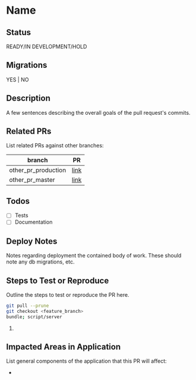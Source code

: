 # Name

## Status

READY/IN DEVELOPMENT/HOLD

## Migrations

YES | NO

## Description

A few sentences describing the overall goals of the pull request's commits.

## Related PRs

List related PRs against other branches:

branch | PR
------ | ------
other_pr_production | [link](link)
other_pr_master | [link](link)

## Todos

- [ ] Tests
- [ ] Documentation

## Deploy Notes

Notes regarding deployment the contained body of work.  These should note any
db migrations, etc.

## Steps to Test or Reproduce

Outline the steps to test or reproduce the PR here.

```sh
git pull --prune
git checkout <feature_branch>
bundle; script/server
```

1.

## Impacted Areas in Application

List general components of the application that this PR will affect:

-
